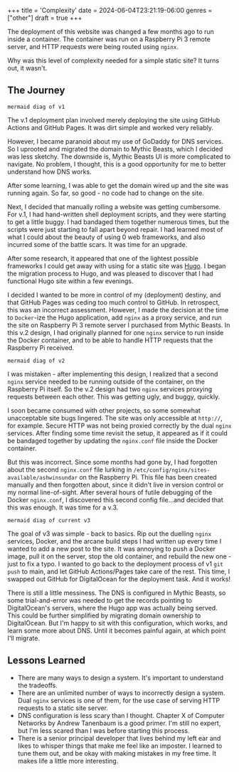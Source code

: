 +++
title = 'Complexity'
date = 2024-06-04T23:21:19-06:00
genres = ["other"]
draft = true
+++

The deployment of this website was changed a few months ago to run inside a container. The container was run on a Raspberry Pi 3 remote server, and HTTP requests were being routed using `nginx`. 

Why was this level of complexity needed for a simple static site? It turns out, it wasn't.

## The Journey

`mermaid diag of v1`

The v.1 deployment plan involved merely deploying the site using GitHub Actions and GitHub Pages. It was dirt simple and worked very reliably.

However, I became paranoid about my use of GoDaddy for DNS services. So I uprooted and migrated the domain to Mythic Beasts, which I decided was less sketchy. The downside is, Mythic Beasts UI is more complicated to navigate. No problem, I thought, this is a good opportunity for me to better understand how DNS works.

After some learning, I was able to get the domain wired up and the site was running again. So far, so good - no code had to change on the site. 

Next, I decided that manually rolling a website was getting cumbersome. For v.1, I had hand-written shell deployment scripts, and they were starting to get a little buggy. I had bandaged them together numerous times, but the scripts were just starting to fall apart beyond repair. I had learned most of what I could about the beauty of using 0 web frameworks, and also incurred some of the battle scars. It was time for an upgrade.

After some research, it appeared that one of the lightest possible frameworks I could get away with using for a static site was [Hugo](https://gohugo.io/). I began the migration process to Hugo, and was pleased to discover that I had functional Hugo site within a few evenings.

I decided I wanted to be more in control of my (deployment) destiny, and that GitHub Pages was ceding too much control to GitHub. In retrospect, this was an incorrect assessment. However, I made the decision at the time to `Docker`-ize the Hugo application, add `nginx` as a proxy service, and run the site on Raspberry Pi 3 remote server I purchased from Mythic Beasts. In this v.2 design, I had originally planned for one `nginx` service to run inside the Docker container, and to be able to handle HTTP requests that the Raspberry Pi received.

`mermaid diag of v2`

I was mistaken - after implementing this design, I realized that a second `nginx` service needed to be running outside of the container, on the Raspberry Pi itself. So the v.2 design had two `nginx` services proxying requests between each other. This was getting ugly, and buggy, quickly.

I soon became consumed with other projects, so some somewhat unacceptable site bugs lingered. The site was only accessible at `http://`, for example. Secure HTTP was not being proxied correctly by the dual `nginx` services. After finding some time revisit the setup, it appeared as if it could be bandaged together by updating the `nginx.conf` file inside the Docker container.

But this was incorrect. Since some months had gone by, I had forgotten about the second `nginx.conf` file lurking in `/etc/config/nginx/sites-available/ashwinsundar` on the Raspberry Pi. This file has been created manually and then forgotten about, since it didn't live in version control or my normal line-of-sight. After several hours of futile debugging of the Docker `nginx.conf`, I discovered this second config file...and decided that this was enough. It was time for a v.3.

`mermaid diag of current v3`

The goal of v3 was simple - back to basics. Rip out the duelling `nginx` services, Docker, and the arcane build steps I had written up every time I wanted to add a new post to the site. It was annoying to push a Docker image, pull it on the server, stop the old container, and rebuild the new one - just to fix a typo. I wanted to go back to the deployment process of v1 `git push` to main, and let GitHub Actions/Pages take care of the rest. This time, I swapped out GitHub for DigitalOcean for the deployment task. And it works!

There is still a little messiness. The DNS is configured in Mythic Beasts, so some trial-and-error was needed to get the records pointing to DigitalOcean's servers, where the Hugo app was actually being served. This could be further simplified by migrating domain ownership to DigitalOcean. But I'm happy to sit with this configuration, which works, and learn some more about DNS. Until it becomes painful again, at which point I'll migrate.

## Lessons Learned

- There are many ways to design a system. It's important to understand the tradeoffs.
- There are an unlimited number of ways to incorrectly design a system. Dual `nginx` services is one of them, for the use case of serving HTTP requests to a static site server.
- DNS configuration is less scary than I thought. Chapter X of Computer Networks by Andrew Tanenbaum is a good primer. I'm still no expert, but I'm less scared than I was before starting this process.
- There is a senior principal developer that lives behind my left ear and likes to whisper things that make me feel like an imposter. I learned to tune them out, and be okay with making mistakes in my free time. It makes life a little more interesting.
